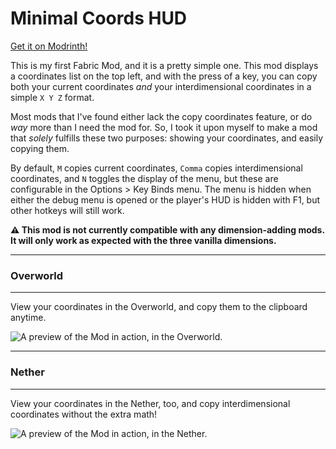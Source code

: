 # Minimal Coords HUD

[Get it on Modrinth!](https://modrinth.com/mod/minimal-coords-hud)

This is my first Fabric Mod, and it is a pretty simple one. This mod displays a coordinates list on the top left, and
with the press of a key, you can copy both your current coordinates *and* your interdimensional coordinates in a
simple `X Y Z` format.

Most mods that I've found either lack the copy coordinates feature, or do *way* more than I need the mod for. So, I took
it upon myself to make a mod that *solely* fulfills these two purposes: showing your coordinates, and easily copying
them.

By default, `M` copies current coordinates, `Comma` copies interdimensional coordinates, and `N` toggles the display of
the menu, but these are configurable in the Options > Key Binds menu. The menu is hidden when either the debug menu is
opened or the player's HUD is hidden with F1, but other hotkeys will still work.

**⚠️ This mod is not currently compatible with any dimension-adding mods. It will only work as expected with the three
vanilla dimensions.**

---
### Overworld
---
View your coordinates in the Overworld, and copy them to the clipboard anytime.

![A preview of the Mod in action, in the Overworld.](https://github.com/renapti/MinimalCoordsHud/assets/115433521/078eb119-f66b-463b-b2bf-c55c966431bb)

---
### Nether
---
View your coordinates in the Nether, too, and copy interdimensional coordinates without the extra math!

![A preview of the Mod in action, in the Nether.](https://github.com/renapti/MinimalCoordsHud/assets/115433521/5db959e8-0b27-4ae4-8cf9-7eb8cf942e42)

